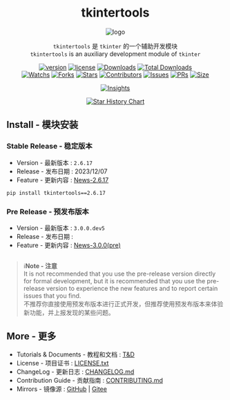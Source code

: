 <div align="center">

# tkintertools

![logo](logo.png)

`tkintertools` 是 `tkinter` 的一个辅助开发模块  
`tkintertools` is an auxiliary development module of `tkinter`

[![version](https://img.shields.io/pypi/v/tkintertools?label=Version)](. "Version")
[![license](https://img.shields.io/pypi/l/tkintertools?label=License)](LICENSE.txt "License")
[![Downloads](https://img.shields.io/pypi/dm/tkintertools?label=Downloads&logo=pypi)](https://pypistats.org/packages/tkintertools "Downloads/Month")
[![Total Downloads](https://static.pepy.tech/badge/tkintertools)](https://pepy.tech/project/tkintertools "Total Downloads")  
[![Watchs](https://img.shields.io/github/watchers/Xiaokang2022/tkintertools?label=Watchs&logo=github)](https://github.com/Xiaokang2022/tkintertools/watchers "Watchers")
[![Forks](https://img.shields.io/github/forks/Xiaokang2022/tkintertools?label=Forks&logo=github)](https://github.com/Xiaokang2022/tkintertools/forks "Forks")
[![Stars](https://img.shields.io/github/stars/Xiaokang2022/tkintertools?label=Stars&color=gold&logo=github)](https://github.com/Xiaokang2022/tkintertools/stargazers "Stargazers")
[![Contributors](https://img.shields.io/github/contributors/Xiaokang2022/tkintertools?label=Contributors&logo=github)](https://github.com/Xiaokang2022/tkintertools/graphs/contributors "Contributors")
[![Issues](https://img.shields.io/github/issues/Xiaokang2022/tkintertools?label=Issues&logo=github)](https://github.com/Xiaokang2022/tkintertools/issues "Issues")
[![PRs](https://img.shields.io/github/issues-pr/Xiaokang2022/tkintertools?label=PRs&logo=github)](https://github.com/Xiaokang2022/tkintertools/pulls "PRs")
[![Size](https://img.shields.io/github/languages/code-size/Xiaokang2022/tkintertools?label=Size&logo=github)](https://github.com/Xiaokang2022/tkintertools "Code Size")

[![Insights](https://repobeats.axiom.co/api/embed/ab8fae686a5a96f91fa71c40c53c189310924f5e.svg)](https://github.com/Xiaokang2022/tkintertools/pulse)

<a href="https://star-history.com/#Xiaokang2022/tkintertools&Date">
    <picture>
        <source media="(prefers-color-scheme: dark)" srcset="https://api.star-history.com/svg?repos=Xiaokang2022/tkintertools&type=Date&theme=dark" />
        <source media="(prefers-color-scheme: light)" srcset="https://api.star-history.com/svg?repos=Xiaokang2022/tkintertools&type=Date" />
        <img alt="Star History Chart" src="https://api.star-history.com/svg?repos=Xiaokang2022/tkintertools&type=Date" />
    </picture>
</a>

</div>

Install - 模块安装
-----------------

### Stable Release - 稳定版本

* Version - 最新版本 : `2.6.17`
* Release - 发布日期 : 2023/12/07
* Feature - 更新内容 : [News-2.6.17](https://xiaokang2022.github.io/tkintertools/news/2.6.17/News/)

```
pip install tkintertools==2.6.17
```

### Pre Release - 预发布版本

* Version - 最新版本 : `3.0.0.dev5`
* Release - 发布日期 : 
* Feature - 更新内容 : [News-3.0.0(pre)](https://xiaokang2022.github.io/tkintertools/news/3.0.0/News/)

```

```

> ℹ️**Note - 注意**  
> It is not recommended that you use the pre-release version directly for formal development, but it is recommended that you use the pre-release version to experience the new features and to report certain issues that you find.  
> 不推荐你直接使用预发布版本进行正式开发，但推荐使用预发布版本来体验新功能，并上报发现的某些问题。

More - 更多
-----------

* Tutorials & Documents - 教程和文档 : [T&D](https://xiaokang2022.github.io/tkintertools/)
* License - 项目证书 : [LICENSE.txt](LICENSE.txt)
* ChangeLog - 更新日志 : [CHANGELOG.md](CHANGELOG.md)
* Contribution Guide - 贡献指南 : [CONTRIBUTING.md](CONTRIBUTING.md)
* Mirrors - 镜像源 : [GitHub](https://github.com/Xiaokang2022/tkintertools) | [Gitee](https://gitee.com/xiaokang-2022/tkintertools)